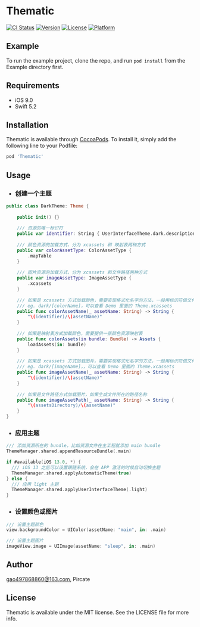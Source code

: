 # Thematic

[![CI Status](https://img.shields.io/travis/gao497868860@163.com/Thematic.svg?style=flat)](https://travis-ci.org/gao497868860@163.com/Thematic)
[![Version](https://img.shields.io/cocoapods/v/Thematic.svg?style=flat)](https://cocoapods.org/pods/Thematic)
[![License](https://img.shields.io/cocoapods/l/Thematic.svg?style=flat)](https://cocoapods.org/pods/Thematic)
[![Platform](https://img.shields.io/cocoapods/p/Thematic.svg?style=flat)](https://cocoapods.org/pods/Thematic)

## Example

To run the example project, clone the repo, and run `pod install` from the Example directory first.

## Requirements

* iOS 9.0
* Swift 5.2

## Installation

Thematic is available through [CocoaPods](https://cocoapods.org). To install
it, simply add the following line to your Podfile:

```ruby
pod 'Thematic'
```

## Usage

* ### 创建一个主题

```swift
public class DarkTheme: Theme {
    
    public init() {}
    
    /// 资源的唯一标识符
    public var identifier: String { UserInterfaceTheme.dark.description }
    
    /// 颜色资源的加载方式，分为 xcassets 和 映射表两种方式
    public var colorAssetType: ColorAssetType {
        .mapTable
    }
    
    /// 图片资源的加载方式，分为 xcassets 和文件路径两种方式
    public var imageAssetType: ImageAssetType {
        .xcassets
    }
    
    /// 如果是 xcassets 方式加载颜色，需要实现格式化名字的方法，一般用标识符做文件夹加以区分。
    /// eg. dark/[colorName]，可以查看 Demo 里面的 Theme.xcassets
    public func colorAssetName(_ assetName: String) -> String {
        "\(identifier)/\(assetName)"
    }
    
    /// 如果是映射表方式加载颜色，需要提供一张颜色资源映射表
    public func colorAssets(in bundle: Bundle) -> Assets {
        loadAssets(in: bundle)
    }
    
    /// 如果是 xcassets 方式加载图片，需要实现格式化名字的方法，一般用标识符做文件夹加以区分。
    /// eg. dark/[imageName]，，可以查看 Demo 里面的 Theme.xcassets
    public func imageAssetName(_ assetName: String) -> String {
        "\(identifier)/\(assetName)"
    }
    
    /// 如果是文件路径方式加载图片，如果生成文件所在的路径名称
    public func imageAssetPath(_ assetName: String) -> String {
        "\(assetsDirectory)/\(assetName)"
    }
}
```

* ### 应用主题

```swift
/// 添加资源所在的 bundle，比如资源文件在主工程就添加 main bundle
ThemeManager.shared.appendResourceBundle(.main)

if #available(iOS 13.0, *) {
  /// iOS 13 之后可以设置跟随系统，会在 APP 激活的时候自动切换主题
  ThemeManager.shared.applyAutomaticTheme(true)
} else {
  /// 应用 light 主题
  ThemeManager.shared.applyUserInterfaceTheme(.light)
}
```

* ### 设置颜色或图片

```swift
/// 设置主题颜色
view.backgroundColor = UIColor(assetName: "main", in: .main)

/// 设置主题图片
imageView.image = UIImage(assetName: "sleep", in: .main)

```

## Author

gao497868860@163.com, Pircate

## License

Thematic is available under the MIT license. See the LICENSE file for more info.
